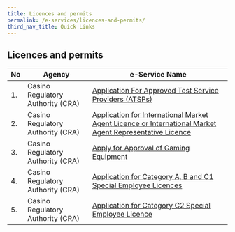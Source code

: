 ```yaml
---
title: Licences and permits
permalink: /e-services/licences-and-permits/
third_nav_title: Quick Links
---
```


## Licences and permits

| **No** | **Agency** | **e-Service Name** |
| -- | -- | -- |
|1.|Casino Regulatory Authority (CRA)| <a href="https://www.cra.gov.sg/" target="_blank">Application For Approved Test Service Providers (ATSPs)</a> |
|2.|Casino Regulatory Authority (CRA)| <a href="https://www.cra.gov.sg/" target="_blank">Application for International Market Agent Licence or International Market Agent Representative Licence</a>  |
|3.|Casino Regulatory Authority (CRA)| <a href="https://www.cra.gov.sg/" target="_blank">Apply for Approval of Gaming Equipment</a> |
|4.|Casino Regulatory Authority (CRA)| <a href="https://www.cra.gov.sg/" target="_blank">Application for Category A, B and C1 Special Employee Licences</a> |
|5.|Casino Regulatory Authority (CRA)| <a href="https://www.cra.gov.sg/" target="_blank">Application for Category C2 Special Employee Licence</a>  |
